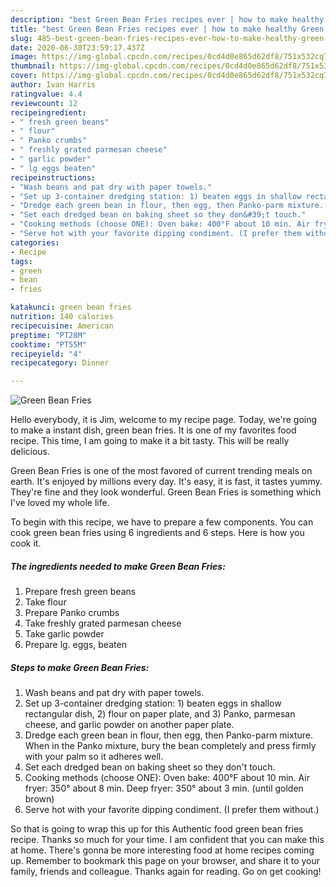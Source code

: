 ```yaml
---
description: "best Green Bean Fries recipes ever | how to make healthy Green Bean Fries"
title: "best Green Bean Fries recipes ever | how to make healthy Green Bean Fries"
slug: 485-best-green-bean-fries-recipes-ever-how-to-make-healthy-green-bean-fries
date: 2020-06-30T23:59:17.437Z
image: https://img-global.cpcdn.com/recipes/0cd4d0e865d62df8/751x532cq70/green-bean-fries-recipe-main-photo.jpg
thumbnail: https://img-global.cpcdn.com/recipes/0cd4d0e865d62df8/751x532cq70/green-bean-fries-recipe-main-photo.jpg
cover: https://img-global.cpcdn.com/recipes/0cd4d0e865d62df8/751x532cq70/green-bean-fries-recipe-main-photo.jpg
author: Ivan Harris
ratingvalue: 4.4
reviewcount: 12
recipeingredient:
- " fresh green beans"
- " flour"
- " Panko crumbs"
- " freshly grated parmesan cheese"
- " garlic powder"
- " lg eggs beaten"
recipeinstructions:
- "Wash beans and pat dry with paper towels."
- "Set up 3-container dredging station: 1) beaten eggs in shallow rectangular dish, 2) flour on paper plate, and 3) Panko, parmesan cheese, and garlic powder on another paper plate."
- "Dredge each green bean in flour, then egg, then Panko-parm mixture. When in the Panko mixture, bury the bean completely and press firmly with your palm so it adheres well."
- "Set each dredged bean on baking sheet so they don&#39;t touch."
- "Cooking methods (choose ONE): Oven bake: 400°F about 10 min. Air fryer: 350° about 8 min. Deep fryer: 350° about 3 min. (until golden brown)"
- "Serve hot with your favorite dipping condiment. (I prefer them without.)"
categories:
- Recipe
tags:
- green
- bean
- fries

katakunci: green bean fries 
nutrition: 140 calories
recipecuisine: American
preptime: "PT28M"
cooktime: "PT55M"
recipeyield: "4"
recipecategory: Dinner

---
```



![Green Bean Fries](https://img-global.cpcdn.com/recipes/0cd4d0e865d62df8/751x532cq70/green-bean-fries-recipe-main-photo.jpg)

Hello everybody, it is Jim, welcome to my recipe page. Today, we're going to make a instant dish, green bean fries. It is one of my favorites food recipe. This time, I am going to make it a bit tasty. This will be really delicious.

Green Bean Fries is one of the most favored of current trending meals on earth. It's enjoyed by millions every day. It's easy, it is fast, it tastes yummy. They're fine and they look wonderful. Green Bean Fries is something which I've loved my whole life.




To begin with this recipe, we have to prepare a few components. You can cook green bean fries using 6 ingredients and 6 steps. Here is how you cook it.

<!--inarticleads1-->

##### The ingredients needed to make Green Bean Fries:

1. Prepare  fresh green beans
1. Take  flour
1. Prepare  Panko crumbs
1. Take  freshly grated parmesan cheese
1. Take  garlic powder
1. Prepare  lg. eggs, beaten




<!--inarticleads2-->

##### Steps to make Green Bean Fries:

1. Wash beans and pat dry with paper towels.
1. Set up 3-container dredging station: 1) beaten eggs in shallow rectangular dish, 2) flour on paper plate, and 3) Panko, parmesan cheese, and garlic powder on another paper plate.
1. Dredge each green bean in flour, then egg, then Panko-parm mixture. When in the Panko mixture, bury the bean completely and press firmly with your palm so it adheres well.
1. Set each dredged bean on baking sheet so they don&#39;t touch.
1. Cooking methods (choose ONE): Oven bake: 400°F about 10 min. Air fryer: 350° about 8 min. Deep fryer: 350° about 3 min. (until golden brown)
1. Serve hot with your favorite dipping condiment. (I prefer them without.)




So that is going to wrap this up for this Authentic food green bean fries recipe. Thanks so much for your time. I am confident that you can make this at home. There's gonna be more interesting food at home recipes coming up. Remember to bookmark this page on your browser, and share it to your family, friends and colleague. Thanks again for reading. Go on get cooking!
